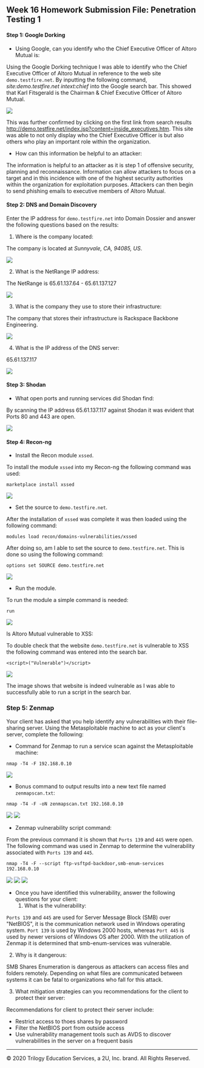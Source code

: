 ## Week 16 Homework Submission File: Penetration Testing 1

#### Step 1: Google Dorking


- Using Google, can you identify who the Chief Executive Officer of Altoro Mutual is:

Using the Google Dorking technique I was able to identify who the Chief Executive Officer of Altoro Mutual in reference to the web site `demo.testfire.net`. By inputting the following command, _site:demo.testfire.net intext:chief_ into the Google search bar. This showed that Karl Fitsgerald is the Chairman & Chief Executive Officer of Altoro Mutual.

![](https://github.com/VCheng222/Cybersecurity-USYD/blob/main/Week%2016%20-%20Penetration%20Testing%201/Images/Google%20Dorking.png)

This was further confirmed by clicking on the first link from search results <http://demo.testfire.net/index.jsp?content=inside_executives.htm>. This site was able to not only display who the Chief Executive Officer is but also others who play an important role within the organization.


- How can this information be helpful to an attacker:

The information is helpful to an attacker as it is step 1 of offensive security, planning and reconnaissance. Information can allow attackers to focus on a target and in this incidence with one of the highest security authorities within the organization for exploitation purposes. Attackers can then begin to send phishing emails to executive members of Altoro Mutual.

#### Step 2: DNS and Domain Discovery

Enter the IP address for `demo.testfire.net` into Domain Dossier and answer the following questions based on the results:

  1. Where is the company located: 

The company is located at *Sunnyvale, CA, 94085, US*.

![](https://github.com/VCheng222/Cybersecurity-USYD/blob/main/Week%2016%20-%20Penetration%20Testing%201/Images/Company%20Location.png)

  2. What is the NetRange IP address:

The NetRange is 65.61.137.64 - 65.61.137.127

![](https://github.com/VCheng222/Cybersecurity-USYD/blob/main/Week%2016%20-%20Penetration%20Testing%201/Images/NetRange.png)

  3. What is the company they use to store their infrastructure:

The company that stores their infrastructure is Rackspace Backbone Engineering.

![](https://github.com/VCheng222/Cybersecurity-USYD/blob/main/Week%2016%20-%20Penetration%20Testing%201/Images/Rackspace%20Backbone%20Engineering.png)

  4. What is the IP address of the DNS server:

65.61.137.117

![](https://github.com/VCheng222/Cybersecurity-USYD/blob/main/Week%2016%20-%20Penetration%20Testing%201/Images/DNS.png)

#### Step 3: Shodan

- What open ports and running services did Shodan find:

By scanning the IP address 65.61.137.117 against Shodan it was evident that Ports 80 and 443 are open.

![](https://github.com/VCheng222/Cybersecurity-USYD/blob/main/Week%2016%20-%20Penetration%20Testing%201/Images/Shodan.png)

#### Step 4: Recon-ng

- Install the Recon module `xssed`. 

To install the module `xssed` into my Recon-ng the following command was used:
```
marketplace install xssed
```
![](https://github.com/VCheng222/Cybersecurity-USYD/blob/main/Week%2016%20-%20Penetration%20Testing%201/Images/xssed.png)

- Set the source to `demo.testfire.net`. 

After the installation of `xssed` was complete it was then loaded using the following command:
```
modules load recon/domains-vulnerabilities/xssed
```
After doing so, am I able to set the source to `demo.testfire.net`. This is done so using the following command:
```
options set SOURCE demo.testfire.net
```
![](https://github.com/VCheng222/Cybersecurity-USYD/blob/main/Week%2016%20-%20Penetration%20Testing%201/Images/Recon-ng_module_load.png)

- Run the module. 

To run the module a simple command is needed:
```
run
```

![](https://github.com/VCheng222/Cybersecurity-USYD/blob/main/Week%2016%20-%20Penetration%20Testing%201/Images/Recon-ng_run.png)

Is Altoro Mutual vulnerable to XSS: 

To double check that the website `demo.testfire.net` is vulnerable to XSS the following command was entered into the search bar.

```
<script>("Vulnerable")</script>
```
![](https://github.com/VCheng222/Cybersecurity-USYD/blob/main/Week%2016%20-%20Penetration%20Testing%201/Images/XSS.png)

The image shows that website is indeed vulnerable as I was able to successfully able to run a script in the search bar.

### Step 5: Zenmap

Your client has asked that you help identify any vulnerabilities with their file-sharing server. Using the Metasploitable machine to act as your client's server, complete the following:

- Command for Zenmap to run a service scan against the Metasploitable machine: 
 
```
nmap -T4 -F 192.168.0.10
```
![](https://github.com/VCheng222/Cybersecurity-USYD/blob/main/Week%2016%20-%20Penetration%20Testing%201/Images/Zenmap_1.png)

- Bonus command to output results into a new text file named `zenmapscan.txt`:
```
nmap -T4 -F -oN zenmapscan.txt 192.168.0.10
```
![](https://github.com/VCheng222/Cybersecurity-USYD/blob/main/Week%2016%20-%20Penetration%20Testing%201/Images/Zenmap_2.png)
![](https://github.com/VCheng222/Cybersecurity-USYD/blob/main/Week%2016%20-%20Penetration%20Testing%201/Images/zenmapscan.txt.png)
- Zenmap vulnerability script command: 

From the previous command it is shown that `Ports 139` and `445` were open. The following command was used in Zenmap to determine the vulnerability associated with `Ports 139` and `445`.

```
nmap -T4 -F --script ftp-vsftpd-backdoor,smb-enum-services 192.168.0.10
```
![](https://github.com/VCheng222/Cybersecurity-USYD/blob/main/Week%2016%20-%20Penetration%20Testing%201/Images/Zenmap_3.png)
![](https://github.com/VCheng222/Cybersecurity-USYD/blob/main/Week%2016%20-%20Penetration%20Testing%201/Images/Zenmap_4.png)
![](https://github.com/VCheng222/Cybersecurity-USYD/blob/main/Week%2016%20-%20Penetration%20Testing%201/Images/Zenmap_5.png)
- Once you have identified this vulnerability, answer the following questions for your client:
  1. What is the vulnerability:

`Ports 139` and `445` are used for Server Message Block (SMB) over "NetBIOS", it is the communication network used in Windows operating system. `Port 139` is used by Windows 2000 hosts, whereas `Port 445` is used by newer versions of Windows OS after 2000. With the utilization of Zenmap it is determined that smb-enum-services was vulnerable.

  2. Why is it dangerous:

SMB Shares Enumeration is dangerous as attackers can access files and folders remotely. Depending on what files are communicated between systems it can be fatal to organizations who fall for this attack.

  3. What mitigation strategies can you recommendations for the client to protect their server:

Recommendations for client to protect their server include:
- Restrict access to thoes shares by password
- Filter the NetBIOS port from outside access
- Use vulnerability management tools such as AVDS to discover vulnerabilities in the server on a frequent basis

---
© 2020 Trilogy Education Services, a 2U, Inc. brand. All Rights Reserved.  

